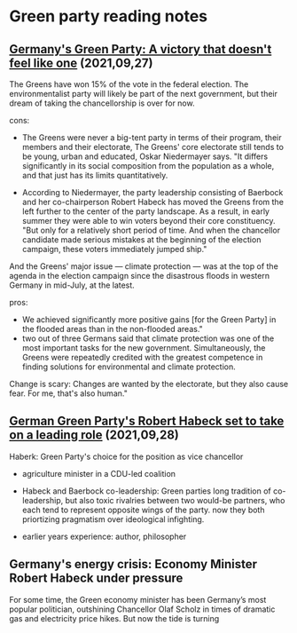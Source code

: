 # Green party reading notes 

## [Germany's Green Party: A victory that doesn't feel like one](https://www.dw.com/en/germanys-green-party-a-victory-that-doesnt-feel-like-one/a-59328354) (2021,09,27)

The Greens have won 15% of the vote in the federal election. The environmentalist party will likely be part of the next government, but their dream of taking the chancellorship is over for now.

cons: 
* The Greens were never a big-tent party in terms of their program, their members and their electorate, The Greens' core electorate still tends to be young, urban and educated, Oskar Niedermayer says. "It differs significantly in its social composition from the population as a whole, and that just has its limits quantitatively.

* According to Niedermayer, the party leadership consisting of Baerbock and her co-chairperson Robert Habeck has moved the Greens from the left further to the center of the party landscape. As a result, in early summer they were able to win voters beyond their core constituency. "But only for a relatively short period of time. And when the chancellor candidate made serious mistakes at the beginning of the election campaign, these voters immediately jumped ship."

And the Greens' major issue — climate protection — was at the top of the agenda in the election campaign since the disastrous floods in western Germany in mid-July, at the latest.

pros: 
* We achieved significantly more positive gains [for the Green Party] in the flooded areas than in the non-flooded areas."
* two out of three Germans said that climate protection was one of the most important tasks for the new government. Simultaneously, the Greens were repeatedly credited with the greatest competence in finding solutions for environmental and climate protection. 

Change is scary:
Changes are wanted by the electorate, but they also cause fear. For me, that's also human." 

## [German Green Party's Robert Habeck set to take on a leading role](https://www.dw.com/en/german-green-partys-robert-habeck-is-economy-minister-and-vice-chancellor/a-57093689) (2021,09,28)

Haberk: Green Party's choice for the position as vice chancellor 
* agriculture minister in a CDU-led coalition 
* Habeck and Baerbock co-leadership: Green parties long tradition of co-leadership, but also toxic rivalries between two would-be partners, who each tend to represent opposite wings of the party. now they both priortizing pragmatism over ideological infighting. 

* earlier years experience: author, philosopher 

## Germany's energy crisis: Economy Minister Robert Habeck under pressure

For some time, the Green economy minister has been Germany’s most popular politician, outshining Chancellor Olaf Scholz in times of dramatic gas and electricity price hikes. But now the tide is turning 












